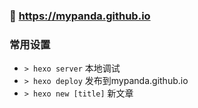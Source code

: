 ### :panda_face: https://mypanda.github.io

### 常用设置

* `> hexo server` 本地调试
* `> hexo deploy` 发布到mypanda.github.io
* `> hexo new [title]` 新文章